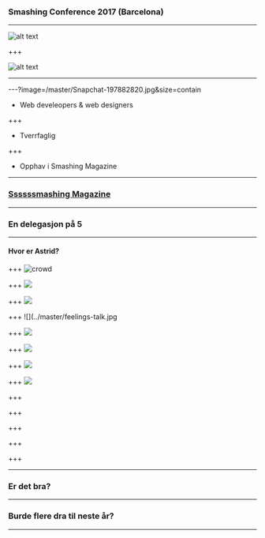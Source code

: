 ### Smashing Conference 2017 (Barcelona)

---

![alt text](../master/cat.png)

+++

![alt text](../master/smashing-CAT.png)

---
---?image=/master/Snapchat-197882820.jpg&size=contain

* Web develeopers & web designers

+++
* Tverrfaglig

+++
* Opphav i Smashing Magazine


---

### [Ssssssmashing Magazine](https://www.smashingmagazine.com/)

---

### En delegasjon på 5
---
#### Hvor er Astrid?
+++
![crowd](https://farm5.staticflickr.com/4510/37777565241_ca5d58686b_k.jpg)

+++
![](https://drive.google.com/file/d/0B9Oum0tVtEOzWmVZTHhfUzlQNFE/view?usp=sharing)

+++
![](https://farm5.staticflickr.com/4446/23924880088_d7943d80ff_k.jpg)

+++
![](../master/feelings-talk.jpg

+++
![](../master/gruppe-selfie.png)

+++
![](../master/bcn-metro.jpg)

+++
![](../master/nam.jpg)




+++
![](../master/octo.jpg)

+++
![]()

+++
![]()

+++
![]()

+++
![]()

+++
![]()


---

### Er det bra?
---
### Burde flere dra til neste år?
---
 


